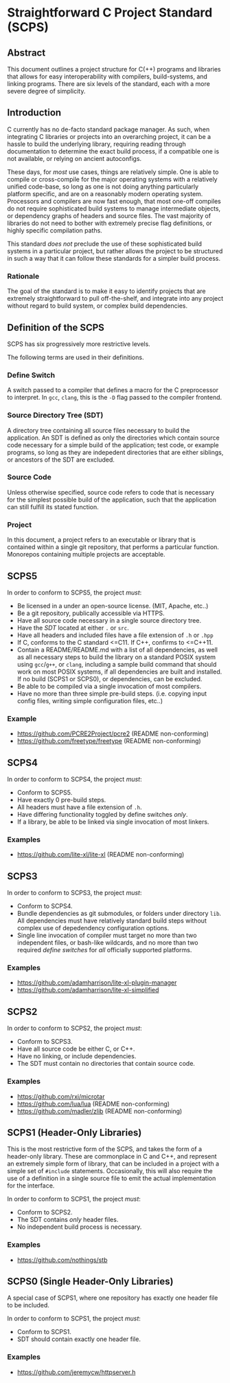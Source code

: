 # Straightforward C Project Standard (SCPS)

## Abstract

This document outlines a project structure for C(++) programs and libraries
that allows for easy interoperability with compilers, build-systems, 
and linking programs. There are six levels of the standard, each 
with a more severe degree of simplicity.

## Introduction

C currently has no de-facto standard package manager. As such, when 
integrating C libraries or projects into an overarching project, it
can be a hassle to build the underlying library, requiring reading
through documentation to determine the exact build process, if a
compatible one is not available, or relying on ancient autoconfigs.

These days, for *most* use cases, things are relatively simple. One
is able to compile or cross-compile for the major operating systems
with a relatively unified code-base, so long as one is not doing
anything particularly platform specific, and are on a reasonably modern
operating system. Processors and compilers are now fast enough, 
that most one-off compiles do not require sophisticated build systems
to manage intermediate objects, or dependency graphs of headers and 
source files. The vast majority of libraries do not need to bother 
with extremely precise flag definitions, or highly specific compilation 
paths. 

This standard *does not* preclude the use of these sophisticated
build systems in a particular project, but rather allows the project
to be structured in such a way that it can follow these standards for
a simpler build process.

### Rationale

The goal of the standard is to make it easy to identify projects
that are extremely straightforward to pull off-the-shelf, and integrate
into any project without regard to build system, or complex build
dependencies.

## Definition of the SCPS

SCPS has six progressively more restrictive levels. 

The following terms are used in their definitions.

### Define Switch

A switch passed to a compiler that defines a macro for the C preprocessor
to interpret. In `gcc`, `clang`, this is the `-D` flag passed to the 
compiler frontend.

### Source Directory Tree (SDT)

A directory tree containing all source files necessary to build the
application. An SDT is defined as only the directories which contain
source code necessary for a simple build of the application; test
code, or example programs, so long as they are indepedent directories
that are either siblings, or ancestors of the SDT are excluded.

### Source Code

Unless otherwise specified, source code refers to code that is necessary
for the simplest possible build of the application, such that the
application can still fulfill its stated function.

### Project

In this document, a project refers to an executable or library
that is contained within a single git repository, that performs
a particular function. Monorepos containing multiple projects
are acceptable.

## SCPS5

In order to conform to SCPS5, the project *must*:

* Be licensed in a under an open-source license. (MIT, Apache, etc..)
* Be a git repository, publically accessible via HTTPS.
* Have all source code necessary in a single source directory tree.
* Have the *SDT* located at either `.` or `src`.
* Have all headers and included files have a file extension of `.h` or `.hpp`
* If C, conforms to the C standard <=C11. If C++, confirms to <=C++11.
* Contain a README/README.md with a list of all dependencies, as well
as all necessary steps to build the library on a standard POSIX system 
using `gcc`/`g++`, or `clang`, including a sample build command that 
should work on most POSIX systems, if all dependencies are built and
installed. If no build (SCPS1 or SCPS0), or dependencies, can be 
excluded.
* Be able to be compiled via a single invocation of most compilers.
* Have no more than three simple pre-build steps. (i.e. copying
input config files, writing simple configuration files, etc..)

### Example

* https://github.com/PCRE2Project/pcre2 (README non-conforming)
* https://github.com/freetype/freetype (README non-conforming)

## SCPS4

In order to conform to SCPS4, the project *must*:

* Conform to SCPS5.
* Have exactly 0 pre-build steps.
* All headers must have a file extension of `.h`.
* Have differing functionality toggled by define switches *only*.
* If a library, be able to be linked via single invocation of most linkers.

### Examples

* https://github.com/lite-xl/lite-xl (README non-conforming)

## SCPS3

In order to conform to SCPS3, the project *must*:

* Conform to SCPS4.
* Bundle dependencies as git submodules, or folders under directory `lib`.
All dependencies must have relatively standard build steps without complex 
use of depedendency configuration options.
* Single line invocation of compiler must target no more than two 
independent files, or bash-like wildcards, and no more than two required
*define switches* for *all* officially supported platforms.

### Examples

* https://github.com/adamharrison/lite-xl-plugin-manager
* https://github.com/adamharrison/lite-xl-simplified 

## SCPS2

In order to conform to SCPS2, the project *must*:

* Conform to SCPS3.
* Have all source code be either C, or C++.
* Have no linking, or include dependencies.
* The SDT must contain no directories that contain source code.

### Examples

* https://github.com/rxi/microtar
* https://github.com/lua/lua (README non-conforming)
* https://github.com/madler/zlib (README non-conforming)

## SCPS1 (Header-Only Libraries)

This is the most restrictive form of the SCPS, and takes the form
of a header-only library. These are commonplace in C and C++, and
represent an extremely simple form of library, that can be included
in a project with a simple set of `#include` statements. Occasionally,
this will also require the use of a definition in a single source file
to emit the actual implementation for the interface.

In order to conform to SCPS1, the project *must*:

* Conform to SCPS2.
* The SDT contains *only* header files.
* No independent build process is necessary.

### Examples

* https://github.com/nothings/stb

## SCPS0 (Single Header-Only Libraries)

A special case of SCPS1, where one repository has exactly
one header file to be included.

In order to conform to SCPS1, the project *must*:

* Conform to SCPS1.
* SDT should contain exactly one header file.

### Examples

* https://github.com/jeremycw/httpserver.h
